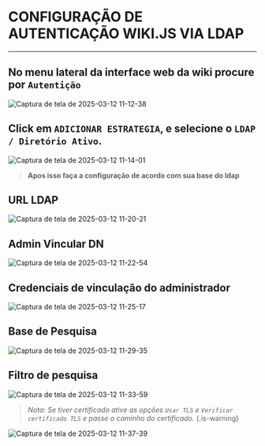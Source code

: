 # CONFIGURAÇÃO DE AUTENTICAÇÃO WIKI.JS VIA LDAP
---
## No menu lateral da interface web da wiki procure por `Autentição`

![Captura de tela de 2025-03-12 11-12-38](https://github.com/user-attachments/assets/361134a4-6a06-4047-a5e3-f99cd5409a48)

## Click em `ADICIONAR ESTRATEGIA`, e selecione o `LDAP / Diretório Ativo`.

![Captura de tela de 2025-03-12 11-14-01](https://github.com/user-attachments/assets/01e13076-624a-4342-bfa0-af7ba1f82b39)

> **Apos isso faça a configuração de acordo com sua base do ldap**

## URL LDAP

![Captura de tela de 2025-03-12 11-20-21](https://github.com/user-attachments/assets/437fd8b3-7a14-4e8b-8467-708e9ff98c05)

## Admin Vincular DN

![Captura de tela de 2025-03-12 11-22-54](https://github.com/user-attachments/assets/7af9b3c4-ebbd-442d-90a6-4e1b6ccbf385)

## Credenciais de vinculação do administrador

![Captura de tela de 2025-03-12 11-25-17](https://github.com/user-attachments/assets/80a7cf61-3ea2-4d14-896c-4a9113008354)

## Base de Pesquisa

![Captura de tela de 2025-03-12 11-29-35](https://github.com/user-attachments/assets/084b53fe-7d40-4e07-9855-1ced5ca530c2)

## Filtro de pesquisa

![Captura de tela de 2025-03-12 11-33-59](https://github.com/user-attachments/assets/0bb508ea-1509-47cf-b15d-4bd91f5ad367)

> *Nota: Se tiver certificado ative as opções `Usar TLS` e `Verificar certificado TLS` e passe o caminho do certificado.*
{.is-warning}

![Captura de tela de 2025-03-12 11-37-39](https://github.com/user-attachments/assets/dc50d319-3266-4b37-856e-72caa36c80af)
